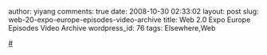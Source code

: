 author: yiyang
comments: true
date: 2008-10-30 02:33:02
layout: post
slug: web-20-expo-europe-episodes-video-archive
title: Web 2.0 Expo Europe Episodes Video Archive
wordpress_id: 76
tags: Elsewhere,Web

[#](http://web2expo.blip.tv/#14166)
